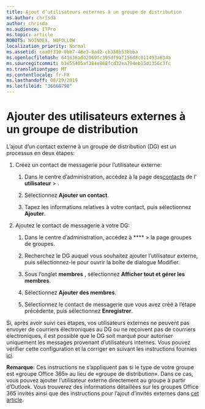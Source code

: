 ```yaml
---
title: Ajout d’utilisateurs externes à un groupe de distribution
ms.author: chrisda
author: chrisda
ms.audience: ITPro
ms.topic: article
ROBOTS: NOINDEX, NOFOLLOW
localization_priority: Normal
ms.assetid: caa0f310-0bb7-48e3-8ad2-cb358b53bbba
ms.openlocfilehash: 641636add2069fc395df9af156d8c011493a634a
ms.sourcegitcommit: b3e55405af384e868fcd32ea794eb15d1356c3fc
ms.translationtype: MT
ms.contentlocale: fr-FR
ms.lasthandoff: 08/29/2019
ms.locfileid: "36660790"
---
```

# <a name="add-external-users-to-a-distribution-group"></a>Ajouter des utilisateurs externes à un groupe de distribution

L’ajout d’un contact externe à un groupe de distribution (DG) est un processus en deux étapes:
  
1. Créez un contact de messagerie pour l’utilisateur externe:
    
    1. Dans le centre d’administration, accédez à la page des[contacts](https://admin.microsoft.com/adminportal/home#/Contact) de l' **utilisateur** > . 
    
    2. Sélectionnez **Ajouter un contact**.
    
    3. Tapez les informations relatives à votre contact, puis sélectionnez **Ajouter**.
    
2. Ajoutez le contact de messagerie à votre DG:
    
    1. Dans le centre d’administration, accédez à **** > [](https://admin.microsoft.com/adminportal/home#/groups) la page groupes de groupes. 
    
    2. Recherchez le DG auquel vous souhaitez ajouter l’utilisateur externe, puis sélectionnez-le pour ouvrir la boîte de dialogue Modifier.
    
    3. Sous l’onglet **membres** , sélectionnez **Afficher tout et gérer les membres**. 
    
    4. Sélectionnez **Ajouter des membres**.
    
    5. Sélectionnez le contact de messagerie que vous avez créé à l’étape précédente, puis sélectionnez **Enregistrer**.
    
Si, après avoir suivi ces étapes, vos utilisateurs externes ne peuvent pas envoyer de courriers électroniques au DG ou ne reçoivent pas de courriers électroniques, il est possible que le DG soit marqué pour autoriser uniquement les messages provenant d’utilisateurs internes. Vous pouvez vérifier cette configuration et la corriger en suivant les instructions fournies [ici](https://support.office.com/article/Fix-email-delivery-issues-for-error-code-5-7-133-in-Office-365-991abc19-7756-438f-abcb-39f69b80f284.aspx).
  
 **Remarque:** Ces instructions ne s’appliquent pas si le type de votre groupe est «groupe Office 365» au lieu de «groupe de distribution». Dans ce cas, vous pouvez ajouter l’utilisateur externe directement au groupe à partir d’Outlook. Vous trouverez des informations détaillées sur les groupes Office 365 invités ainsi que des instructions pour l’ajout d’invités externes dans [cet article](https://support.office.com/article/Guest-access-in-Office-365-Groups-bfc7a840-868f-4fd6-a390-f347bf51aff6.aspx).
  